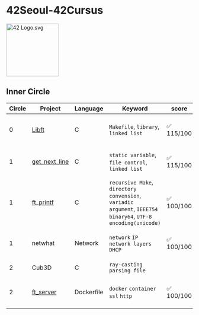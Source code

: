 # 42Seoul-42Cursus

<p><img src="https://upload.wikimedia.org/wikipedia/commons/8/8d/42_Logo.svg" alt="42 Logo.svg" width="142"></p>


## Inner Circle

| Circle | Project                                                      | Language   | Keyword                                                      | score     | Period                  |
| ------ | ------------------------------------------------------------ | ---------- | ------------------------------------------------------------ | --------- | ----------------------- |
| 0      | [Libft](https://github.com/earthkingman/42seoul/tree/main/Libft) | C          | `Makefile`, `library`, `linked list`                         | ✅ 115/100 | 2020-09-28 ~ 2020-10-24 |
| 1      | [get_next_line](https://github.com/earthkingman/42seoul/tree/main/Gnl) | C          | `static variable`, `file control`, `linked list`             | ✅ 115/100 | 2020-10-24 ~ 2020-11-20 |
| 1      | [ft_printf](https://github.com/earthkingman/42seoul/tree/main/ft_printf) | C          | `recursive Make`, `directory convension`, `variadic argument`, `IEEE754 binary64`, `UTF-8 encoding(unicode)` | ✅ 100/100 | 2020-12-01 ~ 2021-02-07 |
| 1      | netwhat                                                      | Network    | `network` `IP`   `network layers `  `DHCP`                   | ✅ 100/100 | 2021-02-01 ~ 2021-02-07 |
| 2      | Cub3D                                                        | C          | `ray-casting` `parsing file`                                 |           | not registered          |
| 2      | [ft_server](https://github.com/earthkingman/42seoul/tree/main/ft_server)                                                   | Dockerfile | `docker` `container` `ssl` `http`                            | ✅ 100/100 | 2021-03-01 ~ 2021-03-07 |
